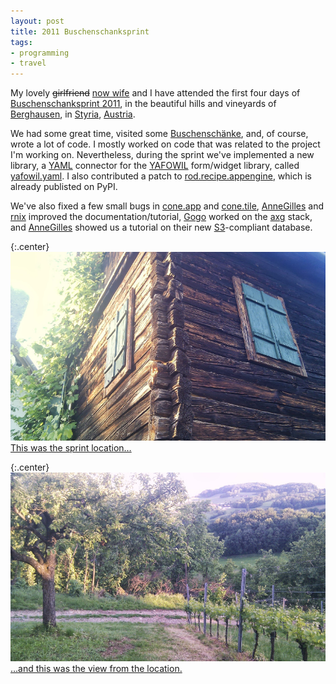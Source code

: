 ```yaml
---
layout: post
title: 2011 Buschenschanksprint
tags:
- programming
- travel
---
```


My lovely <del>girlfriend</del> <ins>now wife</ins> and I have attended the
first four days of [Buschenschanksprint 2011][18], in the beautiful hills and
vineyards of [Berghausen][1], in [Styria][2], [Austria][3].


[1]: https://en.wikipedia.org/wiki/Berghausen,_Austria
[2]: https://en.wikipedia.org/wiki/Styria
[3]: https://en.wikipedia.org/wiki/Austria
[18]: https://www.coactivate.org/projects/buschenschanksprint-2011/project-home

We had some great time, visited some [Buschenschänke][4], and, of course,
wrote a lot of code. I mostly worked on code that was related to the project
I'm working on. Nevertheless, during the sprint we've implemented a new
library, a [YAML][5] connector for the [YAFOWIL][6] form/widget library, called
[yafowil.yaml][7]. I also contributed a patch to [rod.recipe.appengine][8],
which is already publisted on PyPI.

[4]: https://de.wikipedia.org/wiki/Buschenschank
[5]: https://www.yaml.org/
[6]: https://pypi.python.org/pypi/yafowil
[7]: https://github.com/bluedynamics/yafowil.yaml
[8]: https://pypi.python.org/pypi/rod.recipe.appengine

We've also fixed a few small bugs in [cone.app][9] and [cone.tile][10],
[AnneGilles][11] and [rnix][12] improved the documentation/tutorial, [Gogo][13]
worked on the [axg][14] stack, and [AnneGilles][11] showed us a tutorial on
their new [S3][15]-compliant database.

[9]: https://github.com/bluedynamics/cone.app
[10]: https://github.com/bluedynamics/cone.tile
[11]: https://twitter.com/annegilles
[12]: https://twitter.com/rnixy
[13]: https://twitter.com/madeofbunnies
[14]: https://agx.me/
[15]: https://en.wikipedia.org/wiki/Amazon_S3

{:.center}
[![Location one](/images/2011/bss-location-one-small.jpg)
This was the sprint location…
][16]

[16]: /images/2011/bss-location-one.jpg

{:.center}
[![View from location one](/images/2011/bss-view-location-one-small.jpg)
…and this was the view from the location.
][17]

[17]: /images/2011/bss-view-location-one.jpg
